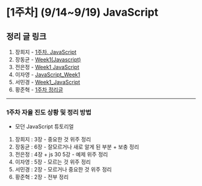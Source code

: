 # [1주차] (9/14~9/19) JavaScript

## 정리 글 링크

1. 장희지 - [1주차. JavaScript](https://blog.naver.com/huiji0315/222094423966)
2. 장동균 - [Week1(Javascript)](https://dongkyun-jang.tistory.com/84)
3. 전은정 - [Week1 JavaScript](https://jjung-lab.tistory.com/5)
4. 이자영 - [JavaScript_Week1](https://99neozone.tistory.com/2)
5. 서민경 - [Week1_JavaScript](https://min1307.tistory.com/20)
6. 황준혁 - [1주차 정리글](./week1_황준혁.md)

--------------------------------------------------------------

### 1주차 자율 진도 상황 및 정리 방법

- 모던 JavaScript 튜토리얼
1. 장희지 : 3장	       - 중요한 것 위주 정리  
2. 장동균 : 6장 	     - 잘모르거나 새로 알게 된 부분 + 보충 정리  
3. 전은정 : 4장 +  js 30 5강 - 예제 위주 정리  
5. 이자영 : 5장 	     - 모르는 것 위주 정리  
4. 서민경 : 2장 	     - 모르거나 중요한 것 위주 정리  
6. 황준혁 : 2장 	     - 전부 정리  

